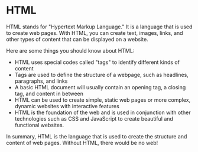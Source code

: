 # HTML

HTML stands for "Hypertext Markup Language." It is a language that is used to create web pages. With HTML, you can create text, images, links, and other types of content that can be displayed on a website. 

Here are some things you should know about HTML:

* HTML uses special codes called "tags" to identify different kinds of content
* Tags are used to define the structure of a webpage, such as headlines, paragraphs, and links
* A basic HTML document will usually contain an opening tag, a closing tag, and content in between
* HTML can be used to create simple, static web pages or more complex, dynamic websites with interactive features
* HTML is the foundation of the web and is used in conjunction with other technologies such as CSS and JavaScript to create beautiful and functional websites. 

In summary, HTML is the language that is used to create the structure and content of web pages. Without HTML, there would be no web!
